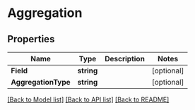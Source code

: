 # Aggregation

## Properties

Name | Type | Description | Notes
------------ | ------------- | ------------- | -------------
**Field** | **string** |  | [optional] 
**AggregationType** | **string** |  | [optional] 

[[Back to Model list]](../README.md#documentation-for-models) [[Back to API list]](../README.md#documentation-for-api-endpoints) [[Back to README]](../README.md)



